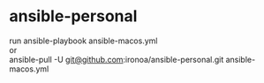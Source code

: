 # ansible-personal

run ansible-playbook ansible-macos.yml  
or  
ansible-pull -U git@github.com:ironoa/ansible-personal.git ansible-macos.yml
